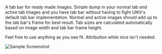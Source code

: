A tab bar for ready made images. Simple dump in your normal tab and active tab images and you have tab bar without having to fight UIKit's default tab bar implementation. Normal and active images should add up to the tab bar's frame for best result. Tab sizes are calculated automatically based on image width and tab bar frame height. 

Feel free to use anything as you see fit. Attribution while nice isn't needed. 

![Sample Screenshot](/https://raw.github.com/parabolicriver/iostabbar/master/screenshot.png "iPad Simulator with sample iPad and iPhone tab bar")